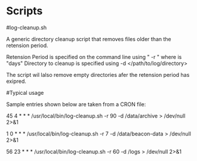# Scripts

#log-cleanup.sh

A generic directory cleanup script that removes files older than the retension period.

Retension Period is specified on the command line using " -r <N>" where <N> is "days"
Directory to cleanup is specified using -d </path/to/log/directory>

The script wil lalso remove empty directories afer the retension period has exipred.


#Typical usage

Sample entries shown below are taken from a CRON file:

45 4 * * * /usr/local/bin/log-cleanup.sh -r 90 -d /data/archive  > /dev/null 2>&1

1 0 * * * /usr/local/bin/log-cleanup.sh -r 7 -d /data/beacon-data > /dev/null 2>&1

56 23 * * * /usr/local/bin/log-cleanup.sh -r 60 -d /logs > /dev/null 2>&1

